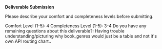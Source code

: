 **Deliverable Submission**

Please describe your comfort and completeness levels before submitting.

Comfort Level (1-5): 
4
Completeness Level (1-5):
3-4
Do you have any remaining questions about this deliverable?:
Having trouble understanding/picturing why book_genres would just be a table and not it's own API routing chart..